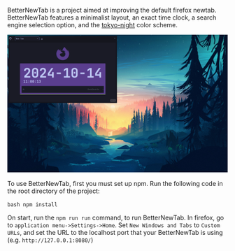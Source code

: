BetterNewTab is a project aimed at improving the default firefox newtab.
BetterNewTab features a minimalist layout, an exact time clock, a search engine
selection option, and the
[tokyo-night](https://github.com/tokyo-night/tokyo-night-vscode-theme) color
scheme.

![Example Screenshot](screenshots/exampleSearch.png?raw=true)

To use BetterNewTab, first you must set up npm. Run the following code in the
root directory of the project: 

```
bash npm install 
``` 
On start, run the `npm run run` command, to run BetterNewTab. In firefox, go to 
`application menu->Settings->Home`. Set `New Windows and Tabs` to `Custom URLs`, 
and set the URL to the localhost port that your BetterNewTab is using (e.g.
`http://127.0.0.1:8080/`)
